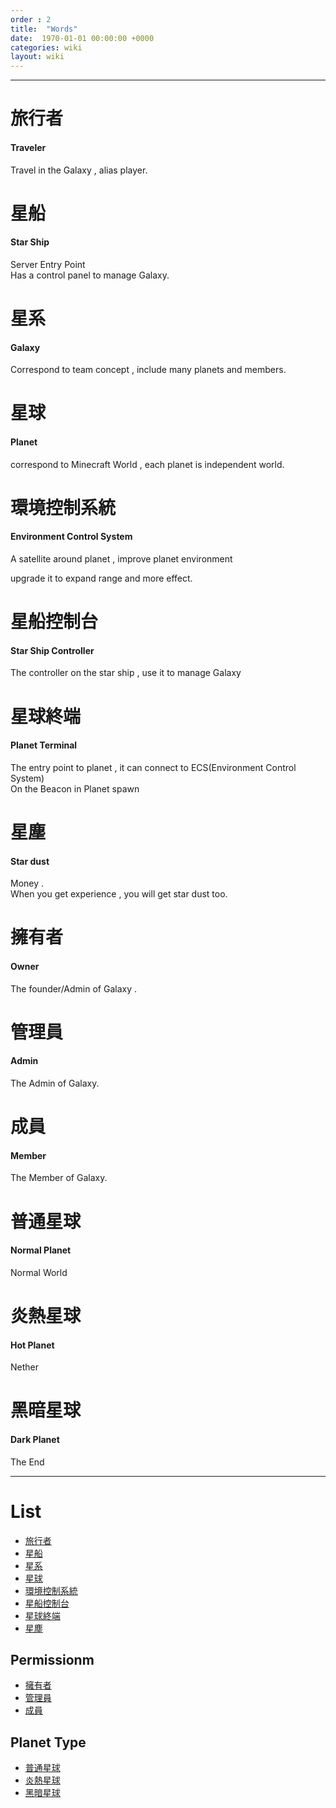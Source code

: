 ```yaml
---
order : 2
title:  "Words"
date:  1970-01-01 00:00:00 +0000
categories: wiki
layout: wiki
---
```


---

# 旅行者
#### Traveler

Travel in the Galaxy , alias player.

# 星船
#### Star Ship

Server Entry Point  
Has a control panel to manage Galaxy.

# 星系
#### Galaxy

Correspond to  team concept , include many planets and members.

# 星球
#### Planet

correspond to Minecraft World , each planet is independent world.

# 環境控制系統
#### Environment Control System

A satellite around planet , improve planet environment  

upgrade it to expand range and more effect.

# 星船控制台
#### Star Ship Controller

The controller on the star ship , use it to manage Galaxy

# 星球終端
#### Planet Terminal

The entry point to planet , it can connect to ECS(Environment Control System)  
On the Beacon in Planet spawn

# 星塵
#### Star dust

Money .  
When you get experience , you will  get star dust too.
  
# 擁有者
#### Owner

The founder/Admin of Galaxy .

# 管理員
#### Admin

The Admin of Galaxy.

# 成員
#### Member

The Member of Galaxy.

# 普通星球
#### Normal Planet

Normal World

# 炎熱星球
#### Hot Planet

Nether

# 黑暗星球
#### Dark Planet

The End

---

# List

- [旅行者](#旅行者)
- [星船](#星船)
- [星系](#星系)
- [星球](#星球)
- [環境控制系統](#環境控制系統)
- [星船控制台](#星船控制台)
- [星球終端](#星球終端)
- [星塵](#星塵)

## Permissionm

- [擁有者](#擁有者)
- [管理員](#管理員)
- [成員](#成員)

## Planet Type

- [普通星球](#普通星球)
- [炎熱星球](#炎熱星球)
- [黑暗星球](#黑暗星球)